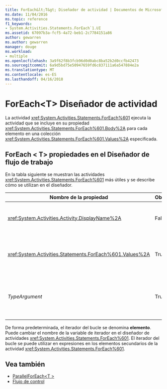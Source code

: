 ```yaml
---
title: ForEach&lt;T&gt; Diseñador de actividad | Documentos de Microsoft
ms.date: 11/04/2016
ms.topic: reference
f1_keywords:
- System.Activities.Statements.ForEach`1.UI
ms.assetid: 67097b3a-fcf5-4a72-beb1-2c7784151a86
author: gewarren
ms.author: gewarren
manager: douge
ms.workload:
- multiple
ms.openlocfilehash: 3a9f62f8b3fcb96d0d0abc8ba52b2d0ccfb42473
ms.sourcegitcommit: 6a9d5bd75e50947659fd6c837111a6a547884e2a
ms.translationtype: MT
ms.contentlocale: es-ES
ms.lasthandoff: 04/16/2018
---
```

# <a name="foreachlttgt-activity-designer"></a>ForEach&lt;T&gt; Diseñador de actividad
La actividad <xref:System.Activities.Statements.ForEach%601> ejecuta la actividad que se incluye en su propiedad <xref:System.Activities.Statements.ForEach%601.Body%2A> para cada elemento en una colección <xref:System.Activities.Statements.ForEach%601.Values%2A> especificada.

## <a name="foreacht-properties-in-the-workflow-designer"></a>ForEach < T\> propiedades en el Diseñador de flujo de trabajo
 En la tabla siguiente se muestran las actividades <xref:System.Activities.Statements.ForEach%601> más útiles y se describe cómo se utilizan en el diseñador.

|Nombre de la propiedad|Obligatorio|Uso|
|-------------------|--------------|-----------|
|<xref:System.Activities.Activity.DisplayName%2A>|False|Nombre descriptivo de la actividad <xref:System.Activities.Statements.ForEach%601>. El valor predeterminado es ForEach < Int32\>. Pese a que el valor <xref:System.Activities.Activity.DisplayName%2A> no es obligatorio, se recomienda usar uno.|
|<xref:System.Activities.Statements.ForEach%601.Values%2A>|True|La colección de elementos en la que se va a iterar. Para establecer el <xref:System.Activities.Statements.ForEach%601.Values%2A>, escriba un [!INCLUDE[vbprvb](../code-quality/includes/vbprvb_md.md)] expresión en el **valores** cuadro en el **ForEach < T\>**  actividad diseñador o en la cuadrícula de propiedades.|
|*TypeArgument*|True|El tipo de los elementos de la <xref:System.Activities.Statements.ForEach%601.Values%2A> colección especificado por el parámetro genérico *T*. De forma predeterminada, *TypeArgument* está establecido en **Int32**. Para cambiar el tipo, cambie el valor de la *TypeArgument* cuadro combinado en la cuadrícula de propiedades.|

 De forma predeterminada, el iterador del bucle se denomina **elemento**. Puede cambiar el nombre de la variable de iterador en el diseñador de actividades <xref:System.Activities.Statements.ForEach%601>. El iterador del bucle se puede utilizar en expresiones en los elementos secundarios de la actividad <xref:System.Activities.Statements.ForEach%601>.

## <a name="see-also"></a>Vea también

- [ParallelForEach\<T >](../workflow-designer/parallelforeach-t-activity-designer.md)
- [Flujo de control](../workflow-designer/control-flow-activity-designers.md)
